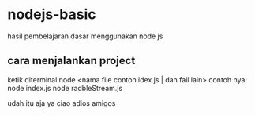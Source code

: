 # nodejs-basic
hasil pembelajaran dasar menggunakan node js
## cara menjalankan project
ketik diterminal
node <nama file contoh idex.js | dan fail lain>
contoh nya:
node index.js
node radbleStream.js

udah itu aja ya ciao adios amigos

